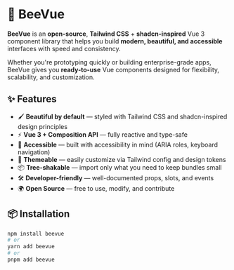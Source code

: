 # 🐝 BeeVue

**BeeVue** is an **open-source**, **Tailwind CSS** + **shadcn-inspired** Vue 3 component library that helps you build **modern, beautiful, and accessible** interfaces with speed and consistency.  

Whether you're prototyping quickly or building enterprise-grade apps, BeeVue gives you **ready-to-use** Vue components designed for flexibility, scalability, and customization.

## ✨ Features

- 🖌 **Beautiful by default** — styled with Tailwind CSS and shadcn-inspired design principles
- ⚡ **Vue 3 + Composition API** — fully reactive and type-safe
- 🎯 **Accessible** — built with accessibility in mind (ARIA roles, keyboard navigation)
- 🎨 **Themeable** — easily customize via Tailwind config and design tokens
- 📦 **Tree-shakable** — import only what you need to keep bundles small
- 🛠 **Developer-friendly** — well-documented props, slots, and events
- 🌍 **Open Source** — free to use, modify, and contribute

## 📦 Installation

```bash
npm install beevue
# or
yarn add beevue
# or
pnpm add beevue
```
